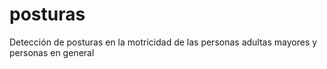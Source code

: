 # posturas
Detección de posturas en la motricidad de las personas adultas mayores y personas en general
